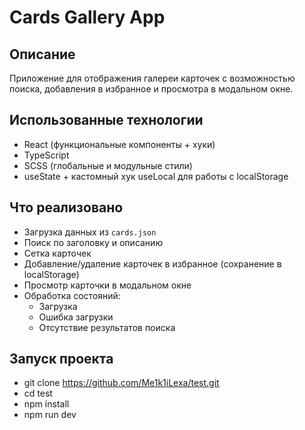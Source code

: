 # Cards Gallery App

## Описание

Приложение для отображения галереи карточек с возможностью поиска, добавления в избранное и просмотра в модальном окне.

## Использованные технологии

- React (функциональные компоненты + хуки)
- TypeScript
- SCSS (глобальные и модульные стили)
- useState + кастомный хук useLocal для работы с localStorage

## Что реализовано

- Загрузка данных из `cards.json`
- Поиск по заголовку и описанию
- Сетка карточек
- Добавление/удаление карточек в избранное (сохранение в localStorage)
- Просмотр карточки в модальном окне
- Обработка состояний:
    - Загрузка
    - Ошибка загрузки
    - Отсутствие результатов поиска

 ## Запуск проекта
- git clone https://github.com/Me1k1iLexa/test.git
- cd test
- npm install
- npm run dev
